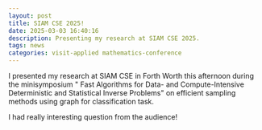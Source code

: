 ```yaml
---
layout: post
title: SIAM CSE 2025! 
date: 2025-03-03 16:40:16
description: Presenting my research at SIAM CSE 2025.
tags: news
categories: visit-applied mathematics-conference 
---
```


I presented my research at SIAM CSE in Forth Worth this afternoon during the minisymposium " Fast Algorithms for Data- and Compute-Intensive Deterministic and Statistical Inverse Problems" on efficient sampling methods using graph for classification task. 

<!-- <div class="row mt-3">
    <div class="col-sm mt-3 mt-md-0">
        {% include figure.liquid loading="eager" path="assets/img/AlixSIAMCSE2025.jpeg" class="img-fluid rounded z-depth-1" %}
    </div>
</div>
<div class="caption">
My talk at SIAM CSE 2025 
</div> -->

I had really interesting question from the audience!